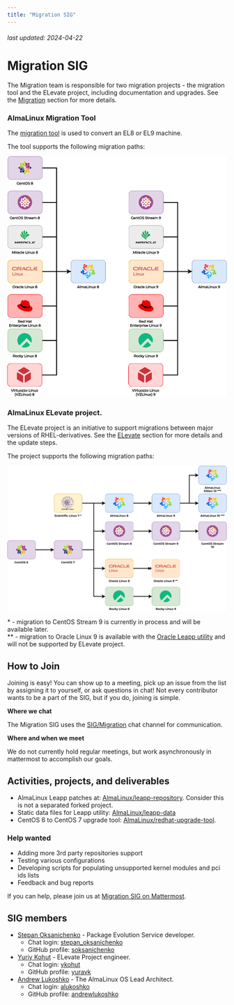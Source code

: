 ```yaml
---
title: "Migration SIG"
---
```


###### last updated: 2024-04-22

# Migration SIG

The Migration team is responsible for two migration projects - the migration tool and the ELevate project, including documentation and upgrades. See the [Migration](/migration/) section for more details.

### AlmaLinux Migration Tool

The [migration tool](/documentation/migration-guide) is used to convert an EL8 or EL9 machine.

The tool supports the following migration paths:

![image](/images/migration.svg)

### AlmaLinux ELevate project.

The ELevate project is an initiative to support migrations between major versions of RHEL-derivatives. See the [ELevate](/elevate/) section for more details and the update steps.

The project supports the following migration paths:

![image](/images/ELevate.svg)

\* - migration to CentOS Stream 9 is currently in process and will be available later. <br>
\*\* - migration to Oracle Linux 9 is available with the [Oracle Leapp utility](https://blogs.oracle.com/linux/post/upgrade-oracle-linux-8-to-oracle-linux-9-using-leapp) and will not be supported by ELevate project.

## How to Join

Joining is easy! You can show up to a meeting, pick up an issue from the list by assigning it to yourself, or ask questions in chat! Not every contributor wants to be a part of the SIG, but if you do, joining is simple.

**Where we chat**

The Migration SIG uses the [SIG/Migration](https://chat.almalinux.org/almalinux/channels/migration) chat channel for communication.

**Where and when we meet**

We do not currently hold regular meetings, but work asynchronously in mattermost to accomplish our goals.

## Activities, projects, and deliverables

- AlmaLinux Leapp patches at: [AlmaLinux/leapp-repository](https://github.com/AlmaLinux/leapp-repository/tree/almalinux). Consider this is not a separated forked project.
- Static data files for Leapp utility: [AlmaLinux/leapp-data](https://github.com/AlmaLinux/leapp-data)
- CentOS 6 to CentOS 7 upgrade tool: [AlmaLinux/redhat-upgrade-tool](https://github.com/AlmaLinux/redhat-upgrade-tool).

### Help wanted

- Adding more 3rd party repositories support
- Testing various configurations
- Developing scripts for populating unsupported kernel modules and pci ids lists
- Feedback and bug reports

If you can help, please join us at [Migration SIG on Mattermost](https://chat.almalinux.org/almalinux/channels/migration).

## SIG members

- [Stepan Oksanichenko](mailto:soksanichenko@cloudlinux.com) - Package Evolution Service developer.
  - Chat login: [stepan_oksanichenko](https://chat.almalinux.org/almalinux/messages/@stepan_oksanichenko)
  - GitHub profile: [soksanichenko](https://github.com/soksanichenko)
- [Yuriy Kohut](mailto:ykohut@almalinux.org) - ELevate Project engineer.
  - Chat login: [ykohut](https://chat.almalinux.org/almalinux/messages/@ykohut)
  - GitHub profile: [yuravk](https://github.com/yuravk)
- [Andrew Lukoshko](mailto:alukoshko@almalinux.org) - The AlmaLinux OS Lead Architect.
  - Chat login: [alukoshko](https://chat.almalinux.org/almalinux/messages/@alukoshko)
  - GitHub profile: [andrewlukoshko](https://github.com/andrewlukoshko)

